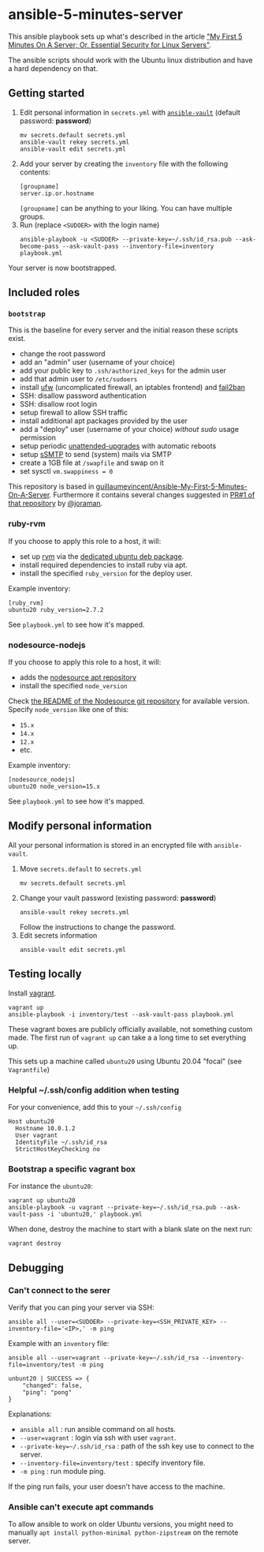 # ansible-5-minutes-server

This ansible playbook sets up what's described in the article ["My First 5 Minutes On A Server; Or, Essential Security for Linux Servers"](https://web.archive.org/web/20201112012219/https://plusbryan.com/my-first-5-minutes-on-a-server-or-essential-security-for-linux-servers).

The ansible scripts should work with the Ubuntu linux distribution and have a hard dependency on that.

## Getting started

1. Edit personal information in `secrets.yml` with [`ansible-vault`](https://docs.ansible.com/ansible/latest/user_guide/vault.html) (default password: **password**)
   ```
   mv secrets.default secrets.yml
   ansible-vault rekey secrets.yml
   ansible-vault edit secrets.yml
   ```
2. Add your server by creating the `inventory` file with the following contents:
   ```
   [groupname]
   server.ip.or.hostname
   ```
   `[groupname]` can be anything to your liking. You can have multiple groups.
3. Run (replace `<SUDOER>` with the login name)
   ```
   ansible-playbook -u <SUDOER> --private-key=~/.ssh/id_rsa.pub --ask-become-pass --ask-vault-pass --inventory-file=inventory playbook.yml
   ```

Your server is now bootstrapped.

## Included roles

### `bootstrap`

This is the baseline for every server and the initial reason these scripts exist.

- change the root password
- add an "admin" user (username of your choice)
- add your public key to `.ssh/authorized_keys` for the admin user
- add that admin user to `/etc/sudoers`
- install [ufw](https://launchpad.net/ufw) (uncomplicated firewall, an iptables frontend) and [fail2ban](https://www.fail2ban.org/)
- SSH: disallow password authentication
- SSH: disallow root login
- setup firewall to allow SSH traffic
- install additional apt packages provided by the user
- add a "deploy" user (username of your choice) _without sudo_ usage permission
- setup periodic [unattended-upgrades](https://wiki.debian.org/UnattendedUpgrades) with automatic reboots
- setup [sSMTP](https://wiki.debian.org/sSMTP) to send (system) mails via SMTP
- create a 1GB file at `/swapfile` and swap on it
- set sysctl `vm.swappiness = 0`

This repository is based in [guillaumevincent/Ansible-My-First-5-Minutes-On-A-Server](https://github.com/guillaumevincent/Ansible-My-First-5-Minutes-On-A-Server). Furthermore it contains several changes suggested in [PR#1 of that repository](https://github.com/guillaumevincent/Ansible-My-First-5-Minutes-On-A-Server/pull/1) by [@joraman](https://github.com/joraman).

### ruby-rvm

If you choose to apply this role to a host, it will:

- set up [rvm](https://rvm.io/) via the [dedicated ubuntu deb package](https://github.com/rvm/ubuntu_rvm).
- install required dependencies to install ruby via apt.
- install the specified `ruby_version` for the deploy user.

Example inventory:

```
[ruby_rvm]
ubuntu20 ruby_version=2.7.2
```

See `playbook.yml` to see how it's mapped.

### nodesource-nodejs

If you choose to apply this role to a host, it will:

- adds the [nodesource apt repository](https://github.com/nodesource/distributions)
- install the specified `node_version`

Check [the README of the Nodesource git repository](https://github.com/nodesource/distributions#deb) for available version. Specify `node_version` like one of this:

- `15.x`
- `14.x`
- `12.x`
- etc.

Example inventory:

```
[nodesource_nodejs]
ubuntu20 node_version=15.x
```

See `playbook.yml` to see how it's mapped.

## Modify personal information

All your personal information is stored in an encrypted file with `ansible-vault`.

1. Move `secrets.default` to `secrets.yml`
   ```
   mv secrets.default secrets.yml
   ```
2. Change your vault password (existing password: **password**)
   ```
   ansible-vault rekey secrets.yml
   ```
   Follow the instructions to change the password.
3. Edit secrets information
   ```
   ansible-vault edit secrets.yml
   ```

## Testing locally

Install [vagrant](https://www.vagrantup.com/docs/installation).

```
vagrant up
ansible-playbook -i inventory/test --ask-vault-pass playbook.yml
```

These vagrant boxes are publicly officially available, not something custom made. The first run of `vagrant up` can take a a long time to set everything up.

This sets up a machine called `ubuntu20` using Ubuntu 20.04 "focal" (see `Vagrantfile`)

### Helpful ~/.ssh/config addition when testing

For your convenience, add this to your `~/.ssh/config`

```ssh
Host ubuntu20
  Hostname 10.0.1.2
  User vagrant
  IdentityFile ~/.ssh/id_rsa
  StrictHostKeyChecking no
```

### Bootstrap a specific vagrant box

For instance the `ubuntu20`:

```
vagrant up ubuntu20
ansible-playbook -u vagrant --private-key=~/.ssh/id_rsa.pub --ask-vault-pass -i 'ubuntu20,' playbook.yml
```

When done, destroy the machine to start with a blank slate on the next run:

```
vagrant destroy
```

## Debugging

### Can't connect to the serer

Verify that you can ping your server via SSH:

```
ansible all --user=<SUDOER> --private-key=<SSH_PRIVATE_KEY> --inventory-file='<IP>,' -m ping
```

Example with an `inventory` file:

```
ansible all --user=vagrant --private-key=~/.ssh/id_rsa --inventory-file=inventory/test -m ping
```

```
unbunt20 | SUCCESS => {
    "changed": false,
    "ping": "pong"
}
```

Explanations:

- `ansible all` : run ansible command on all hosts.
- `--user=vagrant` : login via ssh with user `vagrant`.
- `--private-key=~/.ssh/id_rsa` : path of the ssh key use to connect to the server.
- `--inventory-file=inventory/test` : specify inventory file.
- `-m ping` : run module ping.

If the ping run fails, your user doesn't have access to the machine.

### Ansible can't execute apt commands

To allow ansible to work on older Ubuntu versions, you might need to manually
`apt install python-minimal python-zipstream`
on the remote server.
